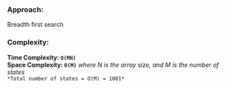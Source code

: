 ### Approach:
Breadth first search
​
### Complexity:
**Time Complexity: `O(MN)`**\
**Space Complexity: `O(M)`** *where N is the array size, and M is the number of states*\
`*Total number of states = O(M) = 1001*`